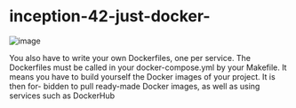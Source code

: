 # inception-42-just-docker-

![image](https://github.com/alessiotucci/inception-42-just-docker-/assets/116757689/917ed324-aa10-4d6a-a838-6c7373acbb5c)


You also have to write your own Dockerfiles, one per service. The Dockerfiles must
be called in your docker-compose.yml by your Makefile.
It means you have to build yourself the Docker images of your project. It is then for-
bidden to pull ready-made Docker images, as well as using services such as DockerHub
